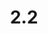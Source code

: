 ---
layout: default
title: 2.2
lang: en
headline: |-
  Revitalize and support the Institute of Indigenous Research and	Studies
why: |-
  The program was created in 2004 at their behest of the Algonquin community with a view to making uOttawa a safer place for their young people and as such, it serves as the cornerstone of any uOttawa plans to Indigenize the campus.

  Any Canadian university seeking to be a world-class centre for research innovation must have a strong Indigenous studies program because it is the intellectual space in which the exploration of traditional knowledge as a body of thought can be undertaken within the cultural contexts that created it, and not as a comparative form of study. Furthermore, for research and teaching to be truly thoughtful and innovative, it requires dedicated spaces where Indigenous scholars are pushing the boundaries of 	existing disciplines, identifying and questioning disciplinary practice, and remaking field after field. This must be done in our university.
when: |-
  Short term to start, long term commitment
how: |-
  While preparing the paperwork to completely transform the program and its offerings by conceiving an Institute of Indigenous Research and Studies, the undergraduate EAS program underwent and is undergoing an external review. The external reviewers’ report supports the overall direction that the program is proposing—one centred on the hiring of a cohort of dedicated professors specializing in Indigenous studies and dedicated to Indigenous research methods and principles.

  The revitalized institute and program can tap into the enormous potential, in the National Capital Region by providing a professional master’s and a PhD program integrating Indigenous knowledge(s). Such programs will be of interest to people working in national Indigenous organizations and the federal government. Graduate- level programs build innovative research and the capacity that they build can help lead the academic Indigenization of uOttawa. Furthermore, the addition of graduate studies to EAS will service a region with no obvious competition; the nearest Indigenous studies graduate program is at Trent University, which offers collaborative graduate studies programming with Carleton. There are no stand-alone Indigenous studies graduate program in eastern Ontario.

  The only viable alternative to re-creating EAS is to shut down the program altogether. This would be an unmitigated disaster in terms of our relations with the local Algonquin community, as well as other local Indigenous communities and organizations, one that would put at risk all of the University’s Indigenization efforts and its research with Indigenous communities.
cost: |-
  Currently the program relies on the teaching of three cross-appointed professors in geography, history and political studies (and two of those three have direct contractual obligations and responsibilities to the program), a research chair whose courses are cross-listed to the program, an instructor on a limited term contract and a range of part-time professors. The program was allocated two new positions and hiring has taken place, with a Tier 2 CRC and regular faculty member in place January 1, 2020 and July 1, 2019 respectively. The Institute also received permission to hire two additional faculty members for 2020-21. While these hires are in the right direction, in and of themselves they are not enough to support the teaching needs of the undergraduate program, let alone build a graduate program. Indeed, the program needs to continue to grow if the University is to keep these new hires.

  Additionally, new tenure-track faculty members are needed to support the teaching program and the development of the institute’s research mandate. As recommended by the external evaluators, this must also include a senior Indigenous scholar with the administrative experience to develop a graduate program and to support the research junior faculty in establishing their careers.

  Funding for an Indigenous expert council to advise and support the department is required; their role will be to ensure that quality of the program in relation to community needs and inclusion of traditional knowledge.

  Support the establishment of a visiting scholar program, which will require space allocation and IT support but no other financial commitments.

  A fellowship located at the Institute for Indigenous PhD candidates who are in the last years of completing their dissertation would give uOttawa an edge in recruiting new faculty (see hoop 1.2 & hoop 2.5).
who: |-
  Provost/Dean of Arts (primary)/other Deans (secondary)
---